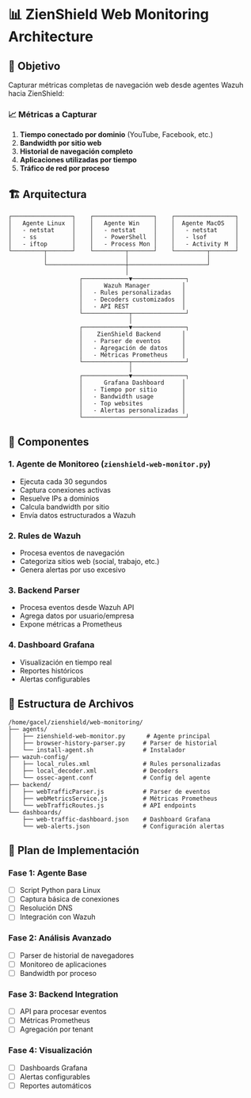 # 📊 ZienShield Web Monitoring Architecture

## 🎯 Objetivo
Capturar métricas completas de navegación web desde agentes Wazuh hacia ZienShield:

### 📈 Métricas a Capturar
1. **Tiempo conectado por dominio** (YouTube, Facebook, etc.)
2. **Bandwidth por sitio web** 
3. **Historial de navegación completo**
4. **Aplicaciones utilizadas por tiempo**
5. **Tráfico de red por proceso**

## 🏗️ Arquitectura

```
┌─────────────────┐    ┌─────────────────┐    ┌─────────────────┐
│   Agente Linux  │    │   Agente Win    │    │  Agente MacOS   │
│   - netstat     │    │   - netstat     │    │   - netstat     │
│   - ss          │    │   - PowerShell  │    │   - lsof        │
│   - iftop       │    │   - Process Mon │    │   - Activity M  │
└─────────┬───────┘    └─────────┬───────┘    └─────────┬───────┘
          │                      │                      │
          └──────────────────────┼──────────────────────┘
                                 │
                    ┌─────────────▼───────────────┐
                    │      Wazuh Manager         │
                    │   - Rules personalizadas   │
                    │   - Decoders customizados  │
                    │   - API REST               │
                    └─────────────┬───────────────┘
                                  │
                    ┌─────────────▼───────────────┐
                    │    ZienShield Backend      │
                    │   - Parser de eventos      │
                    │   - Agregación de datos    │
                    │   - Métricas Prometheus    │
                    └─────────────┬───────────────┘
                                  │
                    ┌─────────────▼───────────────┐
                    │      Grafana Dashboard     │
                    │   - Tiempo por sitio       │
                    │   - Bandwidth usage        │
                    │   - Top websites           │
                    │   - Alertas personalizadas │
                    └─────────────────────────────┘
```

## 🔧 Componentes

### 1. **Agente de Monitoreo** (`zienshield-web-monitor.py`)
- Ejecuta cada 30 segundos
- Captura conexiones activas
- Resuelve IPs a dominios
- Calcula bandwidth por sitio
- Envía datos estructurados a Wazuh

### 2. **Rules de Wazuh** 
- Procesa eventos de navegación
- Categoriza sitios web (social, trabajo, etc.)
- Genera alertas por uso excesivo

### 3. **Backend Parser**
- Procesa eventos desde Wazuh API
- Agrega datos por usuario/empresa
- Expone métricas a Prometheus

### 4. **Dashboard Grafana**
- Visualización en tiempo real
- Reportes históricos
- Alertas configurables

## 📁 Estructura de Archivos

```
/home/gacel/zienshield/web-monitoring/
├── agents/
│   ├── zienshield-web-monitor.py      # Agente principal
│   ├── browser-history-parser.py     # Parser de historial
│   └── install-agent.sh              # Instalador
├── wazuh-config/
│   ├── local_rules.xml               # Rules personalizadas
│   ├── local_decoder.xml             # Decoders
│   └── ossec-agent.conf              # Config del agente
├── backend/
│   ├── webTrafficParser.js           # Parser de eventos
│   ├── webMetricsService.js          # Métricas Prometheus
│   └── webTrafficRoutes.js           # API endpoints
└── dashboards/
    ├── web-traffic-dashboard.json    # Dashboard Grafana
    └── web-alerts.json               # Configuración alertas
```

## 🚀 Plan de Implementación

### Fase 1: Agente Base
- [ ] Script Python para Linux
- [ ] Captura básica de conexiones
- [ ] Resolución DNS
- [ ] Integración con Wazuh

### Fase 2: Análisis Avanzado  
- [ ] Parser de historial de navegadores
- [ ] Monitoreo de aplicaciones
- [ ] Bandwidth por proceso

### Fase 3: Backend Integration
- [ ] API para procesar eventos
- [ ] Métricas Prometheus
- [ ] Agregación por tenant

### Fase 4: Visualización
- [ ] Dashboards Grafana
- [ ] Alertas configurables
- [ ] Reportes automáticos